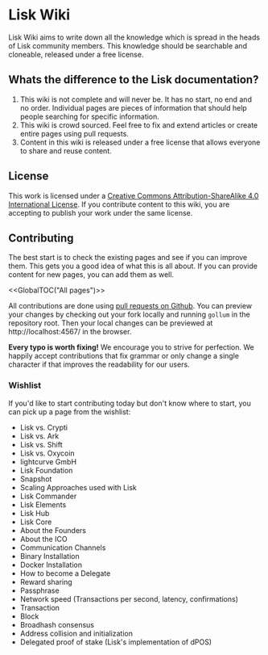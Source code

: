 # Lisk Wiki

Lisk Wiki aims to write down all the knowledge which is spread
in the heads of Lisk community members. This knowledge should be
searchable and cloneable, released under a free license.

## Whats the difference to the Lisk documentation?

1. This wiki is not complete and will never be. It has no start, no end
and no order.
Individual pages are pieces of information that should help people searching
for specific information.
2. This wiki is crowd sourced. Feel free to fix and extend articles or create
entire pages using pull requests.
3. Content in this wiki is released under a free license that allows everyone
to share and reuse content.

## License

This work is licensed under a [Creative Commons Attribution-ShareAlike 4.0 International License](http://creativecommons.org/licenses/by-sa/4.0/).
If you contribute content to this wiki, you are accepting to publish your work under the same license.

## Contributing

The best start is to check the existing pages and see if you can improve them. This gets you a good idea of what this is all about. If you can provide content for new pages, you can add them as well.

<<GlobalTOC("All pages")>>

All contributions are done using [pull requests on Github](https://github.com/prolina-foundation/lisk-wiki).
You can preview your changes by checking out your fork locally and running `gollum` in the repository root. Then your local changes can be previewed at http://localhost:4567/ in the browser.

**Every typo is worth fixing!** We encourage you to strive for perfection. We happily accept contributions that fix grammar or only change a single character if that improves the readability for our users.

### Wishlist

If you'd like to start contributing today but don't know where to start, you can pick up a page from the wishlist:

* Lisk vs. Crypti
* Lisk vs. Ark
* Lisk vs. Shift
* Lisk vs. Oxycoin
* lightcurve GmbH
* Lisk Foundation
* Snapshot
* Scaling Approaches used with Lisk
* Lisk Commander
* Lisk Elements
* Lisk Hub
* Lisk Core
* About the Founders
* About the ICO
* Communication Channels
* Binary Installation
* Docker Installation
* How to become a Delegate
* Reward sharing
* Passphrase
* Network speed (Transactions per second, latency, confirmations)
* Transaction
* Block
* Broadhash consensus
* Address collision and initialization
* Delegated proof of stake (Lisk's implementation of dPOS)
